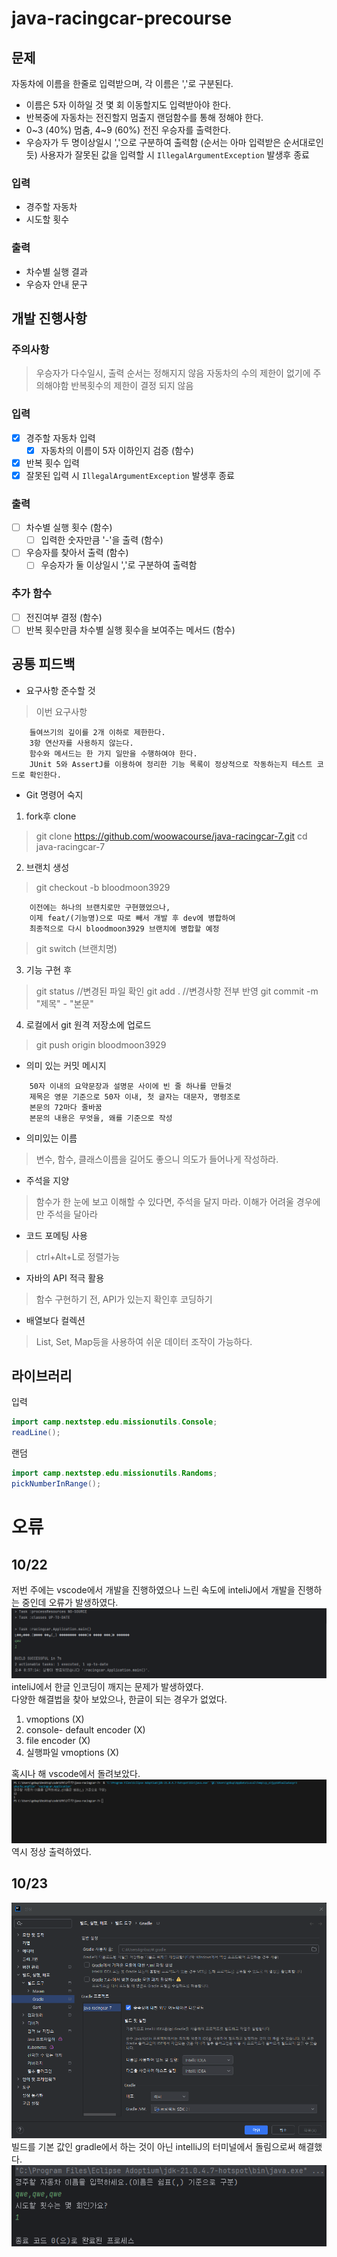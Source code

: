 # java-racingcar-precourse
## 문제
자동차에 이름을 한줄로 입력받으며, 각 이름은 ','로 구분된다.
- 이름은 5자 이하일 것
  몇 회 이동할지도 입력받아야 한다.
- 반복중에 자동차는 전진할지 멈출지 랜덤함수를 통해 정해야 한다.
- 0~3 (40%) 멈춤, 4~9 (60%) 전진
  우승자를 출력한다.
- 우승자가 두 명이상일시 ','으로 구분하여 출력함 (순서는 아마 입력받은 순서대로인듯)
  사용자가 잘못된 값을 입력할 시 `IllegalArgumentException` 발생후 종료

### 입력
- 경주할 자동차
- 시도할 횟수
### 출력
- 차수별 실행 결과
- 우승자 안내 문구


## 개발 진행사항
### 주의사항
> 우승자가 다수일시, 출력 순서는 정해지지 않음
> 자동차의 수의 제한이 없기에 주의해야함
> 반복횟수의 제한이 결정 되지 않음
>
### 입력
- [X] 경주할 자동차 입력
    - [X] 자동차의 이름이 5자 이하인지 검증 (함수)
- [X] 반복 횟수 입력
- [X] 잘못된 입력 시 `IllegalArgumentException` 발생후 종료

### 출력
- [ ] 차수별 실행 횟수 (함수)
    - [ ] 입력한 숫자만큼 '-'을 출력 (함수)
- [ ] 우승자를 찾아서 출력 (함수)
    - [ ] 우승자가 둘 이상일시 ','로 구분하여 출력함

### 추가 함수
- [ ] 전진여부 결정 (함수)
- [ ] 반복 횟수만큼 차수별 실행 횟수을 보여주는 메서드 (함수)

## 공통 피드백
- 요구사항 준수할 것
> 이번 요구사항

```text
    들여쓰기의 깊이를 2개 이하로 제한한다.
    3항 연산자를 사용하지 않는다.
    함수와 메서드는 한 가지 일만을 수행하여야 한다.
    JUnit 5와 AssertJ를 이용하여 정리한 기능 목록이 정상적으로 작동하는지 테스트 코드로 확인한다.
```
- Git 명령어 숙지
1. fork후 clone
>git clone https://github.com/woowacourse/java-racingcar-7.git
>cd java-racingcar-7

2. 브랜치 생성
>git checkout -b bloodmoon3929
```text
    이전에는 하나의 브랜치로만 구현했었으나, 
    이제 feat/(기능명)으로 따로 빼서 개발 후 dev에 병합하여 
    최종적으로 다시 bloodmoon3929 브랜치에 병합할 예정
```
>git switch (브랜치명)

3. 기능 구현 후
>git status //변경된 파일 확인
>git add . //변경사항 전부 반영
>git commit -m "제목" - "본문"

4. 로컬에서 git 원격 저장소에 업로드
>git push origin bloodmoon3929

- 의미 있는 커밋 메시지
```text
    50자 이내의 요약문장과 설명문 사이에 빈 줄 하나를 만들것
    제목은 영문 기준으로 50자 이내, 첫 글자는 대문자, 명령조로 
    본문의 72마다 줄바꿈
    본문의 내용은 무엇을, 왜를 기준으로 작성
```
- 의미있는 이름
> 변수, 함수, 클래스이름을 길어도 좋으니 의도가 들어나게 작성하라.

- 주석을 지양
> 함수가 한 눈에 보고 이해할 수 있다면, 주석을 달지 마라.
> 이해가 어려울 경우에만 주석을 달아라

- 코드 포메팅 사용
> ctrl+Alt+L로 정렬가능

- 자바의 API 적극 활용
> 함수 구현하기 전, API가 있는지 확인후 코딩하기

- 배열보다 컬렉션
> List, Set, Map등을 사용하여 쉬운 데이터 조작이 가능하다.


## 라이브러리
입력
```java
import camp.nextstep.edu.missionutils.Console;
readLine();
```
랜덤
```java
import camp.nextstep.edu.missionutils.Randoms;
pickNumberInRange();
```

# 오류
## 10/22
저번 주에는 vscode에서 개발을 진행하였으나 느린 속도에 inteliJ에서 개발을 진행하는 중인데 오류가 발생하였다.<br>
![](./img/inteliJ.png)<br>
inteliJ에서 한글 인코딩이 깨지는 문제가 발생하였다.<br>
다양한 해결법을 찾아 보았으나, 한글이 되는 경우가 없었다.<br>
1. vmoptions (X)
2. console- default encoder (X)
3. file encoder (X)
4. 실행파일 vmoptions (X)

혹시나 해 vscode에서 돌려보았다.<br>
![](./img/vscode.png)<br>
역시 정상 출력하였다.

## 10/23
![](./img/build.png)<br>
빌드를 기본 값인 gradle에서 하는 것이 아닌 intelliJ의 터미널에서 돌림으로써 해결했다.<br>
![](./img/clear.png)<br>